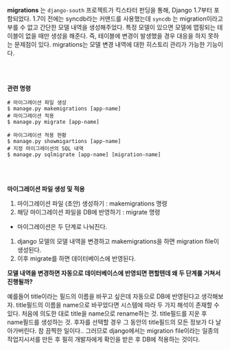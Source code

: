 **migrations** 는 `django-south` 프로젝트가 킥스타터 펀딩을 통해, Django 1.7부터 포함되었다. 1.7이 전에는 syncdb라는 커맨드를 사용했는데 `syncdb` 는 migration이라고 부를 수 없고 간단한 모델 내역을 생성해주었다. 특정 모델이 있으면 모델에 맵핑되는 테이블이 없을 때만 생성을 해준다. 즉, 테이블에 변경이 발생했을 경우 대응을 하지 못하는 문제점이 있다. migrations는 모델 변경 내역에 대한 히스토리 관리가 가능한 기능이다.

<br><br>

**관련 명령**

```shell
# 마이그레이션 파일 생성
$ manage.py makemigrations [app-name] 	
# 마이그레이션 적용
$ manage.py migrate [app-name]			

# 마이그레이션 적용 현황
$ manage.py showmigartions [app-name]	
# 지정 마이그레이션의 SQL 내역
$ manage.py sqlmigrate [app-name] [migration-name] 
```

<br><br>

**마이그레이션 파일 생성 및 적용**

1. 마이그레이션 파일 (초안) 생성하기 : makemigrations 명령
2. 해당 마이그레이션 파일을 DB에 반영하기 : migrate 명령

- 마이그레이션은 두 단계로 나눠진다.

1. django 모델의 모델 내역을 변경하고 makemigrations을 하면 migration file이 생성된다. 
2. 이후 migrate를 하면 데이터베이스에 반영된다.

**모델 내역을 변경하면 자동으로 데이터베이스에 반영되면 편할텐데 왜 두 단계를 거쳐서 진행될까?**


예를들어 title이라는 필드의 이름을 바꾸고 싶은데 자동으로 DB에 반영된다고 생각해보자. title필드의 이름을 name으로 바꾸었다면 시스템에 따라 두 가지 해석이 존재할 수 있다. 처음에 의도한 대로 title을 name으로 rename하는 것. title필드를 지운 후 name필드를 생성하는 것. 후자를 선택할 경우 그 동안의 title필드의 모든 정보가 다 날아가버린다. 참 끔찍한 일이다.. 그러므로 django에서는 migration file이라는 일종의 작업지시서를 만든 후 필히 개발자에게 확인을 받은 후 DB에 적용하는 것이다.



